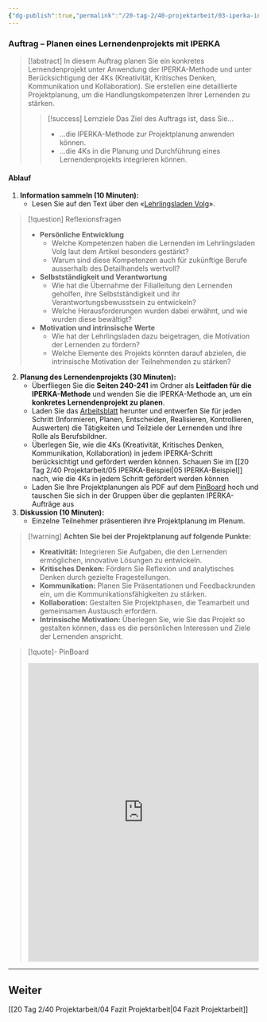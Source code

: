 ```yaml
---
{"dg-publish":true,"permalink":"/20-tag-2/40-projektarbeit/03-iperka-in-der-praxis/"}
---
```



### Auftrag – Planen eines Lernendenprojekts mit IPERKA 

> [!abstract] In diesem Auftrag planen Sie ein konkretes Lernendenprojekt unter Anwendung der IPERKA-Methode und unter Berücksichtigung der 4Ks (Kreativität, Kritisches Denken, Kommunikation und Kollaboration). Sie erstellen eine detaillierte Projektplanung, um die Handlungskompetenzen Ihrer Lernenden zu stärken.
> 
> > [!success] Lernziele Das Ziel des Auftrags ist, dass Sie...
> > 
> > - ...die IPERKA-Methode zur Projektplanung anwenden können.
> > - ...die 4Ks in die Planung und Durchführung eines Lernendenprojekts integrieren können.


#### Ablauf

1. **Information sammeln (10 Minuten):**
    - Lesen Sie auf den Text über den «[Lehrlingsladen Volg](https://drive.google.com/file/d/103KGR4QmxiE8-aeKX2oT8A292NSd5KFq/view?usp=sharing)».

>[!question] Reflexionsfragen
>- **Persönliche Entwicklung**
>	- Welche Kompetenzen haben die Lernenden im Lehrlingsladen Volg laut dem Artikel besonders gestärkt?
>	- Warum sind diese Kompetenzen auch für zukünftige Berufe ausserhalb des Detailhandels wertvoll?
 >- **Selbstständigkeit und Verantwortung**
>	- Wie hat die Übernahme der Filialleitung den Lernenden geholfen, ihre Selbstständigkeit und ihr Verantwortungsbewusstsein zu entwickeln?
>	- Welche Herausforderungen wurden dabei erwähnt, und wie wurden diese bewältigt?
>- **Motivation und intrinsische Werte**
>	- Wie hat der Lehrlingsladen dazu beigetragen, die Motivation der Lernenden zu fördern?
>	- Welche Elemente des Projekts könnten darauf abzielen, die intrinsische Motivation der Teilnehmenden zu stärken?

2. **Planung des Lernendenprojekts (30 Minuten):**
    - Überfliegen Sie die **Seiten 240-241** im Ordner als **Leitfaden für die IPERKA-Methode** und wenden Sie die IPERKA-Methode an, um ein **konkretes Lernendenprojekt zu planen**.
    - Laden Sie das [Arbeitsblatt](https://drive.google.com/file/d/108PqDPs40lI8V705PZxyMYoZBFbSIgWN/view?usp=sharing) herunter und entwerfen Sie für jeden Schritt (Informieren, Planen, Entscheiden, Realisieren, Kontrollieren, Auswerten) die Tätigkeiten und Teilziele der Lernenden und Ihre Rolle als Berufsbildner. 
    - Überlegen Sie, wie die 4Ks (Kreativität, Kritisches Denken, Kommunikation, Kollaboration) in jedem IPERKA-Schritt berücksichtigt und gefördert werden können. Schauen Sie im [[20 Tag 2/40 Projektarbeit/05 IPERKA-Beispiel\|05 IPERKA-Beispiel]] nach, wie die 4Ks in jedem Schritt gefördert werden können
    - Laden Sie Ihre Projektplanungen als PDF auf dem [PinBoard](https://tools.fobizz.com/pinboard/public_boards/0e5ff357-9352-4ad5-99aa-7510825d6fcb?token=331af06dcbdcbccbbc554e707ec11ecf) hoch und tauschen Sie sich in der Gruppen über die geplanten IPERKA-Aufträge aus
3. **Diskussion (10 Minuten):**
    - Einzelne Teilnehmer präsentieren ihre Projektplanung im Plenum.

> [!warning] **Achten Sie bei der Projektplanung auf folgende Punkte:**
> - **Kreativität:** Integrieren Sie Aufgaben, die den Lernenden ermöglichen, innovative Lösungen zu entwickeln.
> - **Kritisches Denken:** Fördern Sie Reflexion und analytisches Denken durch gezielte Fragestellungen.
> - **Kommunikation:** Planen Sie Präsentationen und Feedbackrunden ein, um die Kommunikationsfähigkeiten zu stärken.
> - **Kollaboration:** Gestalten Sie Projektphasen, die Teamarbeit und gemeinsamen Austausch erfordern.
> - **Intrinsische Motivation:** Überlegen Sie, wie Sie das Projekt so gestalten können, dass es die persönlichen Interessen und Ziele der Lernenden anspricht.

> [!quote]- PinBoard
> <iframe width="100%" height="600" src="https://tools.fobizz.com/pinboard/public_boards/0e5ff357-9352-4ad5-99aa-7510825d6fcb?token=331af06dcbdcbccbbc554e707ec11ecf" frameborder="0" scrolling="no" allow="fullscreen; clipboard-read; clipboard-write" allowfullscreen></iframe>

---

## Weiter
[[20 Tag 2/40 Projektarbeit/04 Fazit Projektarbeit\|04 Fazit Projektarbeit]]